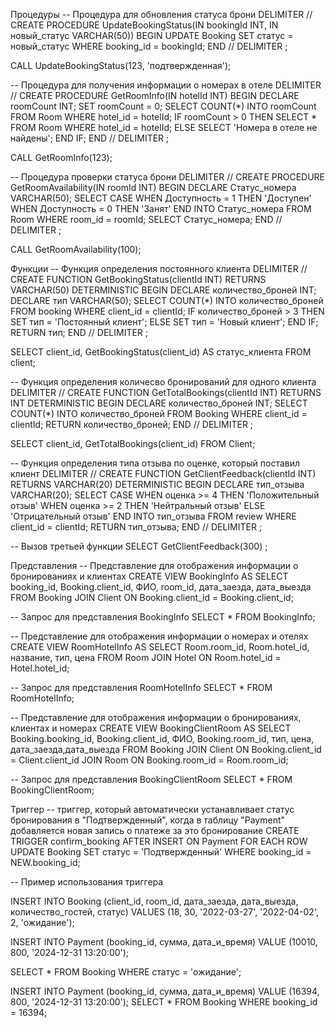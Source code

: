 Процедуры
-- Процедура для обновления статуса брони
DELIMITER //
CREATE PROCEDURE UpdateBookingStatus(IN bookingId INT, IN новый_статус VARCHAR(50))
BEGIN
    UPDATE Booking SET cтатус = новый_статус WHERE booking_id = bookingId;
END //
DELIMITER ;

CALL UpdateBookingStatus(123, 'подтвержденная');
 

-- Процедура для получения информации о номерах в отеле
DELIMITER //
CREATE PROCEDURE GetRoomInfo(IN hotelId INT)
BEGIN
    DECLARE roomCount INT;
    SET roomCount = 0;
    SELECT COUNT(*) INTO roomCount FROM Room WHERE hotel_id = hotelId;
    IF roomCount > 0 THEN
        SELECT * FROM Room WHERE hotel_id = hotelId;
    ELSE
        SELECT 'Номера в отеле не найдены';
    END IF;
END //
DELIMITER ;

CALL GetRoomInfo(123);
 
-- Процедура проверки статуса брони
DELIMITER //
CREATE PROCEDURE GetRoomAvailability(IN roomId INT)
BEGIN
    DECLARE Статус_номера VARCHAR(50);
    SELECT 
        CASE 
            WHEN Доступность = 1 THEN 'Доступен'
            WHEN Доступность = 0 THEN 'Занят'
        END INTO Статус_номера
    FROM Room WHERE room_id = roomId;
    SELECT Статус_номера;
END //
DELIMITER ;

CALL GetRoomAvailability(100);
 
Функции
-- Функция определения постоянного клиента
DELIMITER //
CREATE FUNCTION GetBookingStatus(clientId INT)
RETURNS VARCHAR(50)
DETERMINISTIC
BEGIN
    DECLARE количество_броней INT;
    DECLARE тип VARCHAR(50);
    SELECT COUNT(*) INTO количество_броней FROM booking WHERE client_id = clientId;
    IF количество_броней > 3 THEN
        SET тип = 'Постоянный клиент';
    ELSE
        SET тип = 'Новый клиент';
    END IF;
    RETURN тип;
END //
DELIMITER ;

SELECT client_id, GetBookingStatus(client_id) AS статус_клиента FROM client;
 
-- Функция определения количесво бронирований для одного клиента
DELIMITER //
CREATE FUNCTION GetTotalBookings(clientId INT)
RETURNS INT
DETERMINISTIC
BEGIN
    DECLARE количество_броней INT;
    SELECT COUNT(*) INTO количество_броней FROM Booking
    WHERE client_id = clientId;
    RETURN количество_броней;
END //
DELIMITER ;

SELECT client_id, GetTotalBookings(client_id)  FROM Client;
 
-- Функция определения типа отзыва по оценке, который поставил клиент
DELIMITER //
CREATE FUNCTION GetClientFeedback(clientId INT)
RETURNS VARCHAR(20)
DETERMINISTIC
BEGIN
    DECLARE тип_отзыва VARCHAR(20);
    SELECT 
        CASE 
            WHEN оценка >= 4 THEN 'Положительный отзыв'
            WHEN оценка >= 2 THEN 'Нейтральный отзыв'
            ELSE 'Отрицательный отзыв'
        END INTO тип_отзыва
    FROM review WHERE client_id = clientId;
    RETURN тип_отзыва;
END //
DELIMITER ;

-- Вызов третьей функции
SELECT GetClientFeedback(300) ;
 





Представления
-- Представление для отображения информации о бронированиях и клиентах
CREATE VIEW BookingInfo AS
	SELECT booking_id, Booking.client_id, ФИО, room_id, дата_заезда, дата_выезда FROM Booking 
    JOIN Client ON Booking.client_id = Booking.client_id;


-- Запрос для представления BookingInfo
SELECT * FROM BookingInfo;
 

-- Представление для отображения информации о номерах и отелях
CREATE VIEW RoomHotelInfo AS
	SELECT Room.room_id, Room.hotel_id, название, тип, цена FROM Room
	JOIN Hotel ON Room.hotel_id = Hotel.hotel_id;

-- Запрос для представления RoomHotelInfo
SELECT * FROM RoomHotelInfo;
 

--  Представление для отображения информации о бронированиях, клиентах и номерах
CREATE VIEW BookingClientRoom AS
	SELECT Booking.booking_id, Booking.client_id, ФИО, Booking.room_id, тип, цена, дата_заезда,дата_выезда FROM Booking 
	JOIN Client ON Booking.client_id = Client.client_id
	JOIN Room ON Booking.room_id = Room.room_id;

-- Запрос для представления BookingClientRoom
SELECT * FROM BookingClientRoom;
 
Триггер
--  триггер, который автоматически устанавливает статус бронирования в "Подтвержденный", когда в таблицу "Payment" добавляется новая запись о платеже за это бронирование
CREATE TRIGGER confirm_booking
	AFTER INSERT ON Payment
	FOR EACH ROW
    UPDATE Booking SET статус = 'Подтвержденный' WHERE booking_id = NEW.booking_id;

-- Пример использования триггера


INSERT INTO Booking (client_id, room_id, дата_заезда, дата_выезда, количество_гостей, статус) 
	VALUES (18, 30, '2022-03-27', '2022-04-02', 2, 'ожидание');
    
INSERT INTO Payment (booking_id, сумма, дата_и_время) 
	VALUE (10010, 800, '2024-12-31 13:20:00');

SELECT * FROM Booking WHERE статус = 'ожидание';
 

INSERT INTO Payment (booking_id, сумма, дата_и_время) 
	VALUE (16394, 800, '2024-12-31 13:20:00');
SELECT * FROM Booking WHERE booking_id = 16394;
 

